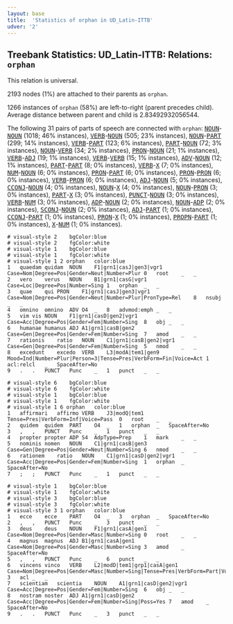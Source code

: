 ```yaml
---
layout: base
title:  'Statistics of orphan in UD_Latin-ITTB'
udver: '2'
---
```


## Treebank Statistics: UD_Latin-ITTB: Relations: `orphan`

This relation is universal.

2193 nodes (1%) are attached to their parents as `orphan`.

1266 instances of `orphan` (58%) are left-to-right (parent precedes child).
Average distance between parent and child is 2.83492932056544.

The following 31 pairs of parts of speech are connected with `orphan`: <tt><a href="la_ittb-pos-NOUN.html">NOUN</a></tt>-<tt><a href="la_ittb-pos-NOUN.html">NOUN</a></tt> (1018; 46% instances), <tt><a href="la_ittb-pos-VERB.html">VERB</a></tt>-<tt><a href="la_ittb-pos-NOUN.html">NOUN</a></tt> (505; 23% instances), <tt><a href="la_ittb-pos-NOUN.html">NOUN</a></tt>-<tt><a href="la_ittb-pos-PART.html">PART</a></tt> (299; 14% instances), <tt><a href="la_ittb-pos-VERB.html">VERB</a></tt>-<tt><a href="la_ittb-pos-PART.html">PART</a></tt> (123; 6% instances), <tt><a href="la_ittb-pos-PART.html">PART</a></tt>-<tt><a href="la_ittb-pos-NOUN.html">NOUN</a></tt> (72; 3% instances), <tt><a href="la_ittb-pos-NOUN.html">NOUN</a></tt>-<tt><a href="la_ittb-pos-VERB.html">VERB</a></tt> (34; 2% instances), <tt><a href="la_ittb-pos-PRON.html">PRON</a></tt>-<tt><a href="la_ittb-pos-NOUN.html">NOUN</a></tt> (21; 1% instances), <tt><a href="la_ittb-pos-VERB.html">VERB</a></tt>-<tt><a href="la_ittb-pos-ADJ.html">ADJ</a></tt> (19; 1% instances), <tt><a href="la_ittb-pos-VERB.html">VERB</a></tt>-<tt><a href="la_ittb-pos-VERB.html">VERB</a></tt> (15; 1% instances), <tt><a href="la_ittb-pos-ADV.html">ADV</a></tt>-<tt><a href="la_ittb-pos-NOUN.html">NOUN</a></tt> (12; 1% instances), <tt><a href="la_ittb-pos-PART.html">PART</a></tt>-<tt><a href="la_ittb-pos-PART.html">PART</a></tt> (8; 0% instances), <tt><a href="la_ittb-pos-VERB.html">VERB</a></tt>-<tt><a href="la_ittb-pos-X.html">X</a></tt> (7; 0% instances), <tt><a href="la_ittb-pos-NUM.html">NUM</a></tt>-<tt><a href="la_ittb-pos-NOUN.html">NOUN</a></tt> (6; 0% instances), <tt><a href="la_ittb-pos-PRON.html">PRON</a></tt>-<tt><a href="la_ittb-pos-PART.html">PART</a></tt> (6; 0% instances), <tt><a href="la_ittb-pos-PRON.html">PRON</a></tt>-<tt><a href="la_ittb-pos-PRON.html">PRON</a></tt> (6; 0% instances), <tt><a href="la_ittb-pos-VERB.html">VERB</a></tt>-<tt><a href="la_ittb-pos-PRON.html">PRON</a></tt> (6; 0% instances), <tt><a href="la_ittb-pos-ADJ.html">ADJ</a></tt>-<tt><a href="la_ittb-pos-NOUN.html">NOUN</a></tt> (5; 0% instances), <tt><a href="la_ittb-pos-CCONJ.html">CCONJ</a></tt>-<tt><a href="la_ittb-pos-NOUN.html">NOUN</a></tt> (4; 0% instances), <tt><a href="la_ittb-pos-NOUN.html">NOUN</a></tt>-<tt><a href="la_ittb-pos-X.html">X</a></tt> (4; 0% instances), <tt><a href="la_ittb-pos-NOUN.html">NOUN</a></tt>-<tt><a href="la_ittb-pos-PRON.html">PRON</a></tt> (3; 0% instances), <tt><a href="la_ittb-pos-PART.html">PART</a></tt>-<tt><a href="la_ittb-pos-X.html">X</a></tt> (3; 0% instances), <tt><a href="la_ittb-pos-PUNCT.html">PUNCT</a></tt>-<tt><a href="la_ittb-pos-NOUN.html">NOUN</a></tt> (3; 0% instances), <tt><a href="la_ittb-pos-VERB.html">VERB</a></tt>-<tt><a href="la_ittb-pos-NUM.html">NUM</a></tt> (3; 0% instances), <tt><a href="la_ittb-pos-ADP.html">ADP</a></tt>-<tt><a href="la_ittb-pos-NOUN.html">NOUN</a></tt> (2; 0% instances), <tt><a href="la_ittb-pos-NOUN.html">NOUN</a></tt>-<tt><a href="la_ittb-pos-ADP.html">ADP</a></tt> (2; 0% instances), <tt><a href="la_ittb-pos-SCONJ.html">SCONJ</a></tt>-<tt><a href="la_ittb-pos-NOUN.html">NOUN</a></tt> (2; 0% instances), <tt><a href="la_ittb-pos-ADJ.html">ADJ</a></tt>-<tt><a href="la_ittb-pos-PART.html">PART</a></tt> (1; 0% instances), <tt><a href="la_ittb-pos-CCONJ.html">CCONJ</a></tt>-<tt><a href="la_ittb-pos-PART.html">PART</a></tt> (1; 0% instances), <tt><a href="la_ittb-pos-PRON.html">PRON</a></tt>-<tt><a href="la_ittb-pos-X.html">X</a></tt> (1; 0% instances), <tt><a href="la_ittb-pos-PROPN.html">PROPN</a></tt>-<tt><a href="la_ittb-pos-PART.html">PART</a></tt> (1; 0% instances), <tt><a href="la_ittb-pos-X.html">X</a></tt>-<tt><a href="la_ittb-pos-NUM.html">NUM</a></tt> (1; 0% instances).


~~~ conllu
# visual-style 2	bgColor:blue
# visual-style 2	fgColor:white
# visual-style 1	bgColor:blue
# visual-style 1	fgColor:white
# visual-style 1 2 orphan	color:blue
1	quaedam	quidam	NOUN	F1|grn1|casJ|gen3|vgr1	Case=Nom|Degree=Pos|Gender=Neut|Number=Plur	0	root	_	_
2	vero	verus	NOUN	B1|grn1|casG|vgr1	Case=Loc|Degree=Pos|Number=Sing	1	orphan	_	_
3	quae	qui	PRON	F1|grn1|casJ|gen3|vgr1	Case=Nom|Degree=Pos|Gender=Neut|Number=Plur|PronType=Rel	8	nsubj	_	_
4	omnino	omnino	ADV	O4	_	8	advmod:emph	_	_
5	vim	vis	NOUN	F1|grn1|casD|gen2|vgr1	Case=Acc|Degree=Pos|Gender=Fem|Number=Sing	8	obj	_	_
6	humanae	humanus	ADJ	A1|grn1|casB|gen2	Case=Gen|Degree=Pos|Gender=Fem|Number=Sing	7	amod	_	_
7	rationis	ratio	NOUN	C1|grn1|casB|gen2|vgr1	Case=Gen|Degree=Pos|Gender=Fem|Number=Sing	5	nmod	_	_
8	excedunt	excedo	VERB	L3|modA|tem1|gen9	Mood=Ind|Number=Plur|Person=3|Tense=Pres|VerbForm=Fin|Voice=Act	1	acl:relcl	_	SpaceAfter=No
9	.	.	PUNCT	Punc	_	1	punct	_	_

~~~


~~~ conllu
# visual-style 6	bgColor:blue
# visual-style 6	fgColor:white
# visual-style 1	bgColor:blue
# visual-style 1	fgColor:white
# visual-style 1 6 orphan	color:blue
1	affirmari	affirmo	VERB	J3|modQ|tem1	Tense=Pres|VerbForm=Inf|Voice=Pass	0	root	_	_
2	quidem	quidem	PART	O4	_	1	orphan	_	SpaceAfter=No
3	,	,	PUNCT	Punc	_	1	punct	_	_
4	propter	propter	ADP	S4	AdpType=Prep	1	mark	_	_
5	nominis	nomen	NOUN	C1|grn1|casB|gen3	Case=Gen|Degree=Pos|Gender=Neut|Number=Sing	6	nmod	_	_
6	rationem	ratio	NOUN	C1|grn1|casD|gen2|vgr1	Case=Acc|Degree=Pos|Gender=Fem|Number=Sing	1	orphan	_	SpaceAfter=No
7	;	;	PUNCT	Punc	_	1	punct	_	_

~~~


~~~ conllu
# visual-style 1	bgColor:blue
# visual-style 1	fgColor:white
# visual-style 3	bgColor:blue
# visual-style 3	fgColor:white
# visual-style 3 1 orphan	color:blue
1	ecce	ecce	PART	O4	_	3	orphan	_	SpaceAfter=No
2	,	,	PUNCT	Punc	_	3	punct	_	_
3	deus	deus	NOUN	F1|grn1|casA|gen1	Case=Nom|Degree=Pos|Gender=Masc|Number=Sing	0	root	_	_
4	magnus	magnus	ADJ	B1|grn1|casA|gen1	Case=Nom|Degree=Pos|Gender=Masc|Number=Sing	3	amod	_	SpaceAfter=No
5	,	,	PUNCT	Punc	_	6	punct	_	_
6	vincens	vinco	VERB	L2|modD|tem1|grp1|casA|gen1	Case=Nom|Degree=Pos|Gender=Masc|Number=Sing|Tense=Pres|VerbForm=Part|Voice=Act	3	acl	_	_
7	scientiam	scientia	NOUN	A1|grn1|casD|gen2|vgr1	Case=Acc|Degree=Pos|Gender=Fem|Number=Sing	6	obj	_	_
8	nostram	noster	ADJ	A1|grn1|casD|gen2	Case=Acc|Degree=Pos|Gender=Fem|Number=Sing|Poss=Yes	7	amod	_	SpaceAfter=No
9	.	.	PUNCT	Punc	_	3	punct	_	_

~~~


